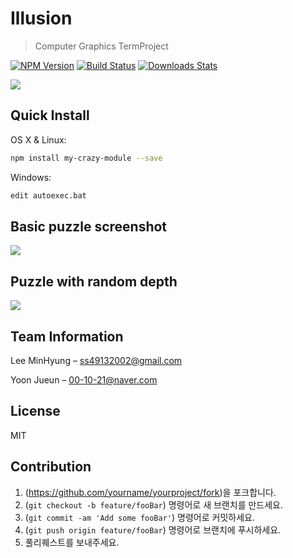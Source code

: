 # Illusion
> Computer Graphics TermProject

[![NPM Version][npm-image]][npm-url]
[![Build Status][travis-image]][travis-url]
[![Downloads Stats][npm-downloads]][npm-url]


![](../header.png)

## Quick Install

OS X & Linux:

```sh
npm install my-crazy-module --save
```

Windows:

```sh
edit autoexec.bat
```

## Basic puzzle screenshot

<img src="https://user-images.githubusercontent.com/50310635/196859049-ac31e913-12fb-48b5-9f55-b17fac2b6e4d.gif" >

## Puzzle with random depth

<img src="https://user-images.githubusercontent.com/50310635/197330919-afe73aed-826c-4d90-9639-052cbafe3505.gif" >

## Team Information

Lee MinHyung – ss49132002@gmail.com

Yoon Jueun      – 00-10-21@naver.com


## License

MIT

## Contribution

1. (<https://github.com/yourname/yourproject/fork>)을 포크합니다.
2. (`git checkout -b feature/fooBar`) 명령어로 새 브랜치를 만드세요.
3. (`git commit -am 'Add some fooBar'`) 명령어로 커밋하세요.
4. (`git push origin feature/fooBar`) 명령어로 브랜치에 푸시하세요. 
5. 풀리퀘스트를 보내주세요.

<!-- Markdown link & img dfn's -->
[npm-image]: https://img.shields.io/npm/v/datadog-metrics.svg?style=flat-square
[npm-url]: https://npmjs.org/package/datadog-metrics
[npm-downloads]: https://img.shields.io/npm/dm/datadog-metrics.svg?style=flat-square
[travis-image]: https://img.shields.io/travis/dbader/node-datadog-metrics/master.svg?style=flat-square
[travis-url]: https://travis-ci.org/dbader/node-datadog-metrics
[wiki]: https://github.com/yourname/yourproject/wiki

